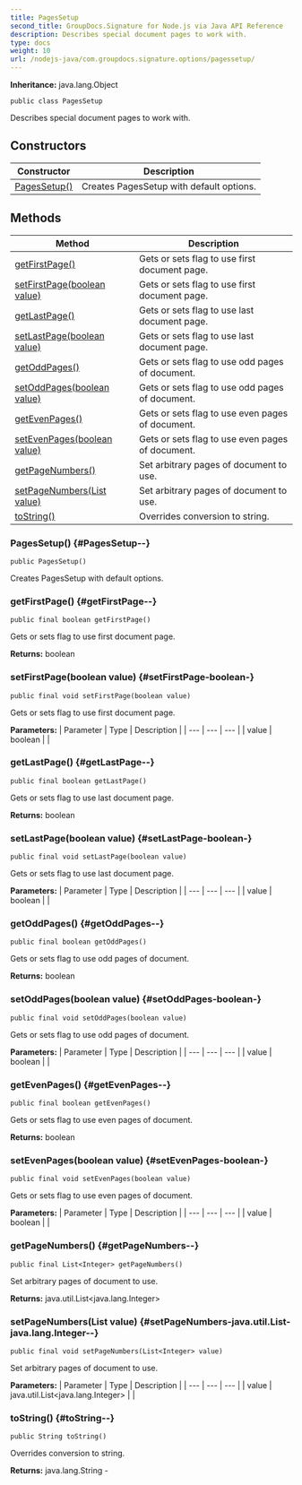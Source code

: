 ```yaml
---
title: PagesSetup
second_title: GroupDocs.Signature for Node.js via Java API Reference
description: Describes special document pages to work with.
type: docs
weight: 10
url: /nodejs-java/com.groupdocs.signature.options/pagessetup/
---
```

**Inheritance:**
java.lang.Object
```
public class PagesSetup
```

Describes special document pages to work with.
## Constructors

| Constructor | Description |
| --- | --- |
| [PagesSetup()](#PagesSetup--) | Creates PagesSetup with default options. |
## Methods

| Method | Description |
| --- | --- |
| [getFirstPage()](#getFirstPage--) | Gets or sets flag to use first document page. |
| [setFirstPage(boolean value)](#setFirstPage-boolean-) | Gets or sets flag to use first document page. |
| [getLastPage()](#getLastPage--) | Gets or sets flag to use last document page. |
| [setLastPage(boolean value)](#setLastPage-boolean-) | Gets or sets flag to use last document page. |
| [getOddPages()](#getOddPages--) | Gets or sets flag to use odd pages of document. |
| [setOddPages(boolean value)](#setOddPages-boolean-) | Gets or sets flag to use odd pages of document. |
| [getEvenPages()](#getEvenPages--) | Gets or sets flag to use even pages of document. |
| [setEvenPages(boolean value)](#setEvenPages-boolean-) | Gets or sets flag to use even pages of document. |
| [getPageNumbers()](#getPageNumbers--) | Set arbitrary pages of document to use. |
| [setPageNumbers(List<Integer> value)](#setPageNumbers-java.util.List-java.lang.Integer--) | Set arbitrary pages of document to use. |
| [toString()](#toString--) | Overrides conversion to string. |
### PagesSetup() {#PagesSetup--}
```
public PagesSetup()
```


Creates PagesSetup with default options.

### getFirstPage() {#getFirstPage--}
```
public final boolean getFirstPage()
```


Gets or sets flag to use first document page.

**Returns:**
boolean
### setFirstPage(boolean value) {#setFirstPage-boolean-}
```
public final void setFirstPage(boolean value)
```


Gets or sets flag to use first document page.

**Parameters:**
| Parameter | Type | Description |
| --- | --- | --- |
| value | boolean |  |

### getLastPage() {#getLastPage--}
```
public final boolean getLastPage()
```


Gets or sets flag to use last document page.

**Returns:**
boolean
### setLastPage(boolean value) {#setLastPage-boolean-}
```
public final void setLastPage(boolean value)
```


Gets or sets flag to use last document page.

**Parameters:**
| Parameter | Type | Description |
| --- | --- | --- |
| value | boolean |  |

### getOddPages() {#getOddPages--}
```
public final boolean getOddPages()
```


Gets or sets flag to use odd pages of document.

**Returns:**
boolean
### setOddPages(boolean value) {#setOddPages-boolean-}
```
public final void setOddPages(boolean value)
```


Gets or sets flag to use odd pages of document.

**Parameters:**
| Parameter | Type | Description |
| --- | --- | --- |
| value | boolean |  |

### getEvenPages() {#getEvenPages--}
```
public final boolean getEvenPages()
```


Gets or sets flag to use even pages of document.

**Returns:**
boolean
### setEvenPages(boolean value) {#setEvenPages-boolean-}
```
public final void setEvenPages(boolean value)
```


Gets or sets flag to use even pages of document.

**Parameters:**
| Parameter | Type | Description |
| --- | --- | --- |
| value | boolean |  |

### getPageNumbers() {#getPageNumbers--}
```
public final List<Integer> getPageNumbers()
```


Set arbitrary pages of document to use.

**Returns:**
java.util.List<java.lang.Integer>
### setPageNumbers(List<Integer> value) {#setPageNumbers-java.util.List-java.lang.Integer--}
```
public final void setPageNumbers(List<Integer> value)
```


Set arbitrary pages of document to use.

**Parameters:**
| Parameter | Type | Description |
| --- | --- | --- |
| value | java.util.List<java.lang.Integer> |  |

### toString() {#toString--}
```
public String toString()
```


Overrides conversion to string.

**Returns:**
java.lang.String - 

